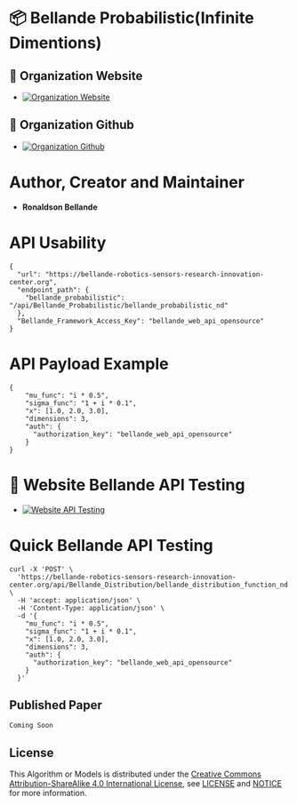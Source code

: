 # 📦 Bellande Probabilistic(Infinite Dimentions)

## 🧙 Organization Website
- [![Organization Website](https://img.shields.io/badge/Explore%20Our-Website-0099cc?style=for-the-badge)](https://robotics-sensors.github.io)


## 🧙 Organization Github
- [![Organization Github ](https://img.shields.io/badge/Explore%20Our-Github-0099cc?style=for-the-badge)](https://github.com/Robotics-Sensors)

# Author, Creator and Maintainer
- **Ronaldson Bellande**

# API Usability
```
{
  "url": "https://bellande-robotics-sensors-research-innovation-center.org",
  "endpoint_path": {
    "bellande_probabilistic": "/api/Bellande_Probabilistic/bellande_probabilistic_nd"
  },
  "Bellande_Framework_Access_Key": "bellande_web_api_opensource"
}
```
# API Payload Example
```
{
    "mu_func": "i * 0.5",
    "sigma_func": "1 + i * 0.1",
    "x": [1.0, 2.0, 3.0],
    "dimensions": 3,
    "auth": {
      "authorization_key": "bellande_web_api_opensource"
    }
}
```

# 🧙 Website Bellande API Testing 
- [![Website API Testing](https://img.shields.io/badge/Bellande%20API-Testing-0099cc?style=for-the-badge)](https://bellanderoboticssensorsresearchinnovationcenterwebsite-kot42qxp.b4a.run/api/bellande_probabilistic_experiment)
  
# Quick Bellande API Testing
```
curl -X 'POST' \
  'https://bellande-robotics-sensors-research-innovation-center.org/api/Bellande_Distribution/bellande_distribution_function_nd' \
  -H 'accept: application/json' \
  -H 'Content-Type: application/json' \
  -d '{
    "mu_func": "i * 0.5",
    "sigma_func": "1 + i * 0.1",
    "x": [1.0, 2.0, 3.0],
    "dimensions": 3,
    "auth": {
      "authorization_key": "bellande_web_api_opensource"
    }
  }'
```


## Published Paper
```
Coming Soon
```

## License
This Algorithm or Models is distributed under the [Creative Commons Attribution-ShareAlike 4.0 International License](http://creativecommons.org/licenses/by-sa/4.0/), see [LICENSE](https://github.com/RonaldsonBellande/bellande_probabilistic/blob/main/LICENSE) and [NOTICE](https://github.com/RonaldsonBellande/bellande_probabilistic/blob/main/LICENSE) for more information.

